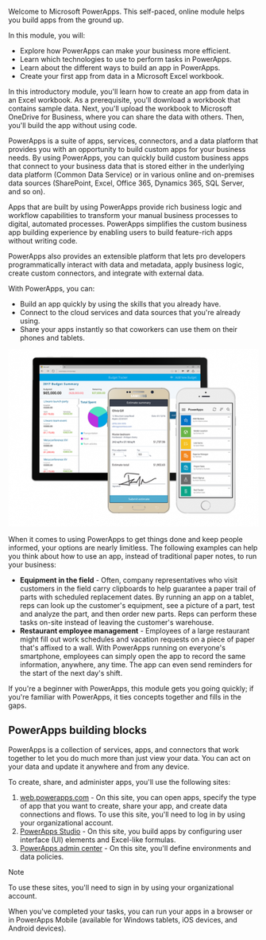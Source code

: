 Welcome to Microsoft PowerApps. This self-paced, online module helps you build apps from the ground up.

 In this module, you will:
  - Explore how PowerApps can make your business more efficient.
  - Learn which technologies to use to perform tasks in PowerApps.
  - Learn about the different ways to build an app in PowerApps.
  - Create your first app from data in a Microsoft Excel workbook.

In this introductory module, you'll learn how to create an app from data in an Excel workbook. As a prerequisite, you'll download a workbook that contains sample data. Next, you'll upload the workbook to Microsoft OneDrive for Business, where you can share the data with others. Then, you'll build the app without using code.

PowerApps is a suite of apps, services, connectors, and a data platform that provides you with an opportunity to build custom apps for your business needs. By using PowerApps, you can quickly build custom business apps that connect to your business data that is stored either in the underlying data platform (Common Data Service) or in various online and on-premises data sources (SharePoint, Excel, Office 365, Dynamics 365, SQL Server, and so on).

Apps that are built by using PowerApps provide rich business logic and workflow capabilities to transform your manual business processes to digital, automated processes. PowerApps simplifies the custom business app building experience by enabling users to build feature-rich apps without writing code.

PowerApps also provides an extensible platform that lets pro developers programmatically interact with data and metadata, apply business logic, create custom connectors, and integrate with external data.

With PowerApps, you can:

- Build an app quickly by using the skills that you already have.
- Connect to the cloud services and data sources that you're already using.
- Share your apps instantly so that coworkers can use them on their phones and tablets.

![Welcome to PowerApps](../media/powerapps-mobile.png)

When it comes to using PowerApps to get things done and keep people informed, your options are nearly limitless. The following examples can help you think about how to use an app, instead of traditional paper notes, to run your business:

- **Equipment in the field** - Often, company representatives who visit customers in the field carry clipboards to help guarantee a paper trail of parts with scheduled replacement dates. By running an app on a tablet, reps can look up the customer's equipment, see a picture of a part, test and analyze the part, and then order new parts. Reps can perform these tasks on-site instead of leaving the customer's warehouse.
- **Restaurant employee management** - Employees of a large restaurant might fill out work schedules and vacation requests on a piece of paper that's affixed to a wall. With PowerApps running on everyone's smartphone, employees can simply open the app to record the same information, anywhere, any time. The app can even send reminders for the start of the next day's shift.

If you're a beginner with PowerApps, this module gets you going quickly; if you're familiar with PowerApps, it ties concepts together and fills in the gaps.

## PowerApps building blocks
PowerApps is a collection of services, apps, and connectors that work together to let you do much more than just view your data. You can act on your data and update it anywhere and from any device.

To create, share, and administer apps, you'll use the following sites:

1. [web.powerapps.com](https://web.powerapps.com) - On this site, you can open apps, specify the type of app that you want to create, share your app, and create data connections and flows. To use this site, you'll need to log in by using your organizational account.
1. [PowerApps Studio](https://aka.ms/powerappswin) - On this site, you build apps by configuring user interface (UI) elements and Excel-like formulas.
1. [PowerApps admin center](https://admin.powerapps.com/) - On this site, you'll define environments and data policies.

> [!NOTE]
> To use these sites, you'll need to sign in by using your organizational account.

When you've completed your tasks, you can run your apps in a browser or in PowerApps Mobile (available for Windows tablets, iOS devices, and Android devices).


